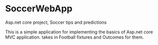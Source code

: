 # SoccerWebApp
Asp.net core project, Soccer tips and predictions

This is a simple application for implementing the basics of Asp.net core MVC application. 
takes in Football fixtures and Outcomes for them. 
